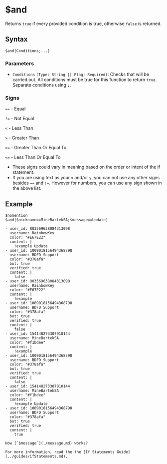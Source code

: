 # $and
Returns `true` if every provided condition is true, otherwise `false` is returned.

## Syntax
```
$and[Conditions;...]
```

### Parameters
- `Conditions` `(Type: String || Flag: Required)`: Checks that will be carried out. All conditions must be true for this function to return `true`. Separate conditions using `;`.

### Signs
`==` - Equal

`!=` - Not Equal

`<` -  Less Than

`>` - Greater Than

`>=` - Greater Than Or Equal To

`<=` - Less Than Or Equal To
- These signs could vary in meaning based on the order or intent of the if statement.
- If you are using text as your `x` and/or `y`, you can not use any other signs besides `==` and `!=`. However for numbers, you can use any sign shown in the above list.

## Example
```
$nomention
$and[$nickname==MineBartekSA;$message==Update]
```

``` discord yaml
- user_id: 803569638084313098
  username: RainbowKey
  color: "#E67E22"
  content: |
    !example Update
- user_id: 1009018156494368798
  username: BDFD Support
  color: "#378afa"
  bot: true
  verified: true
  content: |
    false
- user_id: 803569638084313098
  username: RainbowKey
  color: "#E67E22"
  content: |
    !example
- user_id: 1009018156494368798
  username: BDFD Support
  color: "#378afa"
  bot: true
  verified: true
  content: |
    false
- user_id: 154148273307910144
  username: MineBartekSA
  color: "#f1bdee"
  content: |
    !example 
- user_id: 1009018156494368798
  username: BDFD Support
  color: "#378afa"
  bot: true
  verified: true
  content: |
    false
- user_id: 154148273307910144
  username: MineBartekSA
  color: "#f1bdee"
  content: |
    !example Update
- user_id: 1009018156494368798
  username: BDFD Support
  color: "#378afa"
  bot: true
  verified: true
  content: |
    true
```

```admonish question title="What is this?"
How [`$message`](./message.md) works?
```

```admonish info title="Read more"
For more information, read the the [If Statements Guide](../guides/ifStatements.md).
```
